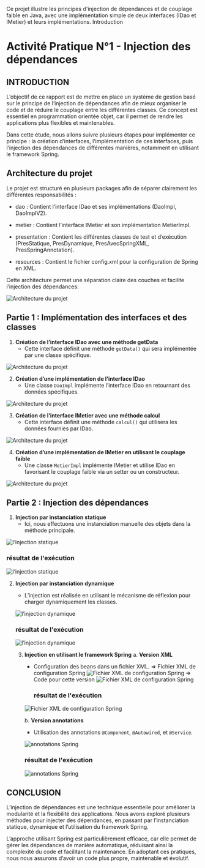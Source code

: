Ce projet illustre les principes d'injection de dépendances et de couplage faible en Java, avec une implémentation simple de deux interfaces (IDao et IMetier) et leurs implémentations.
Introduction

# Activité Pratique N°1 - Injection des dépendances

## INTRODUCTION

L’objectif de ce rapport est de mettre en place un système de gestion basé sur le principe de l’injection de dépendances afin de mieux organiser le code et de réduire le couplage entre les différentes classes. 
Ce concept est essentiel en programmation orientée objet, car il permet de rendre les applications plus flexibles et maintenables.

Dans cette étude, nous allons suivre plusieurs étapes pour implémenter ce principe : la création d’interfaces, l’implémentation de ces interfaces, puis l’injection des dépendances de différentes manières, notamment en utilisant le framework Spring.

## Architecture du projet

Le projet est structuré en plusieurs packages afin de séparer clairement les différentes responsabilités :

- dao : Contient l’interface IDao et ses implémentations (DaoImpl, DaoImplV2).

- metier : Contient l’interface IMetier et son implémentation MetierImpl.

- presentation : Contient les différentes classes de test et d’exécution (PresStatique, PresDynamique, PresAvecSpringXML, PresSpringAnnotation).

- resources : Contient le fichier config.xml pour la configuration de Spring en XML.

Cette architecture permet une séparation claire des couches et facilite l’injection des dépendances:

![Architecture du projet](captures/image1.png)

## Partie 1 : Implémentation des interfaces et des classes

1. **Création de l’interface IDao avec une méthode getData**
    - Cette interface définit une méthode `getData()` qui sera implémentée par une classe spécifique.

![Architecture du projet](captures/image2.png)

2. **Création d’une implémentation de l’interface IDao**
    - Une classe `DaoImpl` implémente l’interface IDao en retournant des données spécifiques.

![Architecture du projet](captures/image3.png)

3. **Création de l’interface IMetier avec une méthode calcul**
    - Cette interface définit une méthode `calcul()` qui utilisera les données fournies par IDao.

![Architecture du projet](captures/image4.png)

4. **Création d’une implémentation de IMetier en utilisant le couplage faible**
    - Une classe `MetierImpl` implémente IMetier et utilise IDao en favorisant le couplage faible via un setter ou un constructeur.

![Architecture du projet](captures/image5.png)

## Partie 2 : Injection des dépendances

1. **Injection par instanciation statique**
    - Ici, nous effectuons une instanciation manuelle des objets dans la méthode principale.

![l’injection statique](captures/image6.png)

   ### résultat de l'exécution

![l’injection statique](captures/image7.png)

2. **Injection par instanciation dynamique**
    - L’injection est réalisée en utilisant le mécanisme de réflexion pour charger dynamiquement les classes.

    ![l’injection dynamique](captures/image8.png)

      ### résultat de l'exécution

    ![l’injection dynamique](captures/image9.png)

   3. **Injection en utilisant le framework Spring**
      a. **Version XML**
       - Configuration des beans dans un fichier XML.
         => Fichier XML de configuration Spring
      ![Fichier XML de configuration Spring](captures/image10.png)
         => Code pour cette version
      ![Fichier XML de configuration Spring](captures/image12.png)

            ### résultat de l'exécution

      ![Fichier XML de configuration Spring](captures/image11.png)

      b. **Version annotations**
       - Utilisation des annotations `@Component`, `@Autowired`, et `@Service`.

      ![annotations Spring](captures/image13.png)

         ### résultat de l'exécution

      ![annotations Spring](captures/image14.png)

## CONCLUSION

L’injection de dépendances est une technique essentielle pour améliorer la modularité et la flexibilité des applications. Nous avons exploré plusieurs méthodes pour injecter des dépendances, en passant par l’instanciation statique, dynamique et l’utilisation du framework Spring.

L’approche utilisant Spring est particulièrement efficace, car elle permet de gérer les dépendances de manière automatique, réduisant ainsi la complexité du code et facilitant la maintenance. En adoptant ces pratiques, nous nous assurons d’avoir un code plus propre, maintenable et évolutif.

